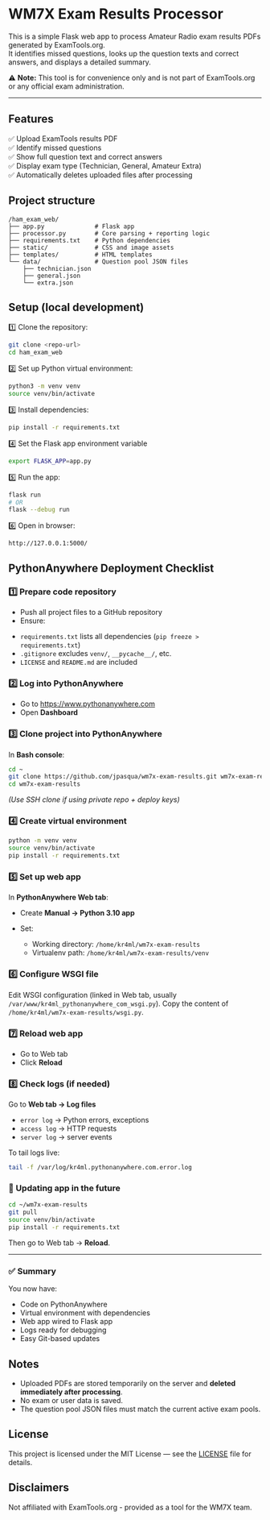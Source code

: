 # WM7X Exam Results Processor

This is a simple Flask web app to process Amateur Radio exam results PDFs generated by ExamTools.org.  
It identifies missed questions, looks up the question texts and correct answers, and displays a detailed summary.

⚠️ **Note:** This tool is for convenience only and is not part of ExamTools.org or any official exam administration.

---

## Features

✅ Upload ExamTools results PDF  
✅ Identify missed questions  
✅ Show full question text and correct answers  
✅ Display exam type (Technician, General, Amateur Extra)   
✅ Automatically deletes uploaded files after processing


## Project structure

```
/ham_exam_web/
├── app.py              # Flask app
├── processor.py        # Core parsing + reporting logic
├── requirements.txt    # Python dependencies
├── static/             # CSS and image assets
├── templates/          # HTML templates
└── data/               # Question pool JSON files
    ├── technician.json
    ├── general.json
    └── extra.json
```


## Setup (local development)

1️⃣ Clone the repository:

```bash
git clone <repo-url>
cd ham_exam_web
```

2️⃣ Set up Python virtual environment:

```bash
python3 -m venv venv
source venv/bin/activate
```

3️⃣ Install dependencies:

```bash
pip install -r requirements.txt
```

4️⃣ Set the Flask app environment variable

```bash
export FLASK_APP=app.py
```

5️⃣ Run the app:

```bash
flask run
# OR
flask --debug run
```

6️⃣ Open in browser:

```
http://127.0.0.1:5000/
```


## PythonAnywhere Deployment Checklist

### 1️⃣ Prepare code repository

* Push all project files to a GitHub repository  
* Ensure:

- `requirements.txt` lists all dependencies (`pip freeze > requirements.txt`)  
- `.gitignore` excludes `venv/`, `__pycache__/`, etc.  
- `LICENSE` and `README.md` are included  


### 2️⃣ Log into PythonAnywhere

* Go to https://www.pythonanywhere.com  
* Open **Dashboard**

### 3️⃣ Clone project into PythonAnywhere

In **Bash console**:

```bash
cd ~
git clone https://github.com/jpasqua/wm7x-exam-results.git wm7x-exam-results
cd wm7x-exam-results
```

*(Use SSH clone if using private repo + deploy keys)*


### 4️⃣ Create virtual environment

```bash
python -m venv venv
source venv/bin/activate
pip install -r requirements.txt
```

### 5️⃣ Set up web app

In **PythonAnywhere Web tab**:

* Create **Manual → Python 3.10 app**  
* Set:

	- Working directory: `/home/kr4ml/wm7x-exam-results`
	- Virtualenv path: `/home/kr4ml/wm7x-exam-results/venv`

### 6️⃣ Configure WSGI file

Edit WSGI configuration (linked in Web tab, usually `/var/www/kr4ml_pythonanywhere_com_wsgi.py`). Copy the content of `/home/kr4ml/wm7x-exam-results/wsgi.py`.


### 7️⃣ Reload web app

* Go to Web tab  
* Click **Reload**


### 8️⃣ Check logs (if needed)

Go to **Web tab → Log files**

- `error log` → Python errors, exceptions  
- `access log` → HTTP requests  
- `server log` → server events

To tail logs live:
```bash
tail -f /var/log/kr4ml.pythonanywhere.com.error.log
```


### 🔄 Updating app in the future

```bash
cd ~/wm7x-exam-results
git pull
source venv/bin/activate
pip install -r requirements.txt
```

Then go to Web tab → **Reload**.

---

### ✅ Summary

You now have:

* Code on PythonAnywhere  
* Virtual environment with dependencies  
* Web app wired to Flask app  
* Logs ready for debugging  
* Easy Git-based updates


## Notes

- Uploaded PDFs are stored temporarily on the server and **deleted immediately after processing**.
- No exam or user data is saved.
- The question pool JSON files must match the current active exam pools.


## License

This project is licensed under the MIT License — see the [LICENSE](LICENSE) file for details.

## Disclaimers

Not affiliated with ExamTools.org - provided as a tool for the WM7X team.
